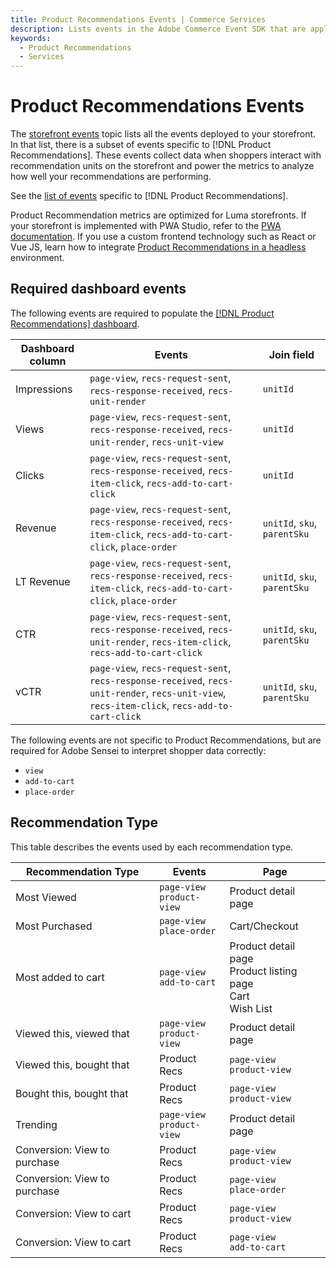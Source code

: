 ```yaml
---
title: Product Recommendations Events | Commerce Services
description: Lists events in the Adobe Commerce Event SDK that are applicable to Product Recommendations. 
keywords:
  - Product Recommendations
  - Services
---
```


# Product Recommendations Events

The [storefront events](../index.md#complete-list-of-storefront-events) topic lists all the events deployed to your storefront. In that list, there is a subset of events specific to [!DNL Product Recommendations]. These events collect data when shoppers interact with recommendation units on the storefront and power the metrics to analyze how well your recommendations are performing.

See the [list of events](../index.md#product-recommendations) specific to [!DNL Product Recommendations].

<InlineAlert variant="info" slots="text"/>

Product Recommendation metrics are optimized for Luma storefronts. If your storefront is implemented with PWA Studio, refer to the [PWA documentation](https://developer.adobe.com/commerce/pwa-studio/integrations/product-recommendations/). If you use a custom frontend technology such as React or Vue JS, learn how to integrate [Product Recommendations in a headless](https://experienceleague.adobe.com/en/docs/commerce/product-recommendations/getting-started/headless) environment.

## Required dashboard events

The following events are required to populate the [[!DNL Product Recommendations] dashboard](https://experienceleague.adobe.com/en/docs/commerce/product-recommendations/admin/workspace).

| Dashboard column | Events    | Join field  |
| ---------------- | --------- | ----------- |
| Impressions      |`page-view`, `recs-request-sent`, `recs-response-received`, `recs-unit-render` | `unitId`  |
| Views            |`page-view`, `recs-request-sent`, `recs-response-received`, `recs-unit-render`, `recs-unit-view` | `unitId`  |
| Clicks           |`page-view`, `recs-request-sent`, `recs-response-received`, `recs-item-click`, `recs-add-to-cart-click`    | `unitId`  |
| Revenue          |`page-view`, `recs-request-sent`, `recs-response-received`, `recs-item-click`, `recs-add-to-cart-click`, `place-order` | `unitId`, `sku`, `parentSku` |
| LT Revenue       |`page-view`, `recs-request-sent`, `recs-response-received`, `recs-item-click`, `recs-add-to-cart-click`, `place-order` | `unitId`, `sku`, `parentSku` |
| CTR              |`page-view`, `recs-request-sent`, `recs-response-received`, `recs-unit-render`, `recs-item-click`, `recs-add-to-cart-click`  | `unitId`, `sku`, `parentSku` |
| vCTR             |`page-view`, `recs-request-sent`, `recs-response-received`, `recs-unit-render`, `recs-unit-view`, `recs-item-click`, `recs-add-to-cart-click` | `unitId`, `sku`, `parentSku` |

The following events are not specific to Product Recommendations, but are required for Adobe Sensei to interpret shopper data correctly:

- `view`
- `add-to-cart`
- `place-order`

## Recommendation Type

This table describes the events used by each recommendation type.

| Recommendation Type | Events | Page |
| --- | --- | --- |
| Most Viewed | `page-view`<br>`product-view` | Product detail page |
| Most Purchased | `page-view`<br>`place-order` | Cart/Checkout |
| Most added to cart | `page-view`<br>`add-to-cart` | Product detail page<br>Product listing page<br>Cart<br>Wish List |
| Viewed this, viewed that | `page-view`<br>`product-view` | Product detail page |
| Viewed this, bought that | Product Recs | `page-view`<br>`product-view` | Product detail page<br>Cart/Checkout |
| Bought this, bought that | Product Recs | `page-view`<br>`product-view` | Product detail page |
| Trending | `page-view`<br>`product-view` | Product detail page |
| Conversion: View to purchase | Product Recs | `page-view`<br>`product-view` | Product detail page |
| Conversion: View to purchase | Product Recs | `page-view`<br>`place-order` | Cart/Checkout |
| Conversion: View to cart | Product Recs | `page-view`<br>`product-view` | Product detail page |
| Conversion: View to cart | Product Recs | `page-view`<br>`add-to-cart` | Product detail page<br>Product listing page<br>Cart<br>Wishlist |
